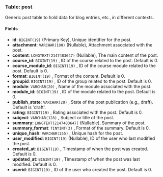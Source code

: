 ### Table: post

Generic post table to hold data for blog entries, etc., in different contexts.

#### Fields

- **id**: `BIGINT(19)` (Primary Key), Unique identifier for the post.
- **attachment**: `VARCHAR(100)` (Nullable), Attachment associated with the post.
- **content**: `LONGTEXT(2147483647)` (Nullable), The main content of the post.
- **course_id**: `BIGINT(19)` , ID of the course related to the post. Default is 0.
- **course_module_id**: `BIGINT(19)` , ID of the course module related to the post. Default is 0.
- **format**: `BIGINT(19)` , Format of the content. Default is 0.
- **groupid**: `BIGINT(19)` , ID of the group related to the post. Default is 0.
- **module**: `VARCHAR(20)` , Name of the module associated with the post.
- **module_id**: `BIGINT(19)` , ID of the module related to the post. Default is 0.
- **publish_state**: `VARCHAR(20)` , State of the post publication (e.g., draft). Default is 'draft'.
- **rating**: `BIGINT(19)` , Rating associated with the post. Default is 0.
- **subject**: `VARCHAR(128)` , Subject or title of the post.
- **summary**: `LONGTEXT(2147483647)` (Nullable), Summary of the post.
- **summary_format**: `TINYINT(3)` , Format of the summary. Default is 0.
- **unique_hash**: `VARCHAR(255)` , Unique hash for the post.
- **user_modified**: `BIGINT(19)` (Nullable), ID of the user who last modified the post.
- **created_at**: `BIGINT(19)` , Timestamp of when the post was created. Default is 0.
- **updated_at**: `BIGINT(19)` , Timestamp of when the post was last modified. Default is 0.
- **userid**: `BIGINT(19)` , ID of the user who created the post. Default is 0.
